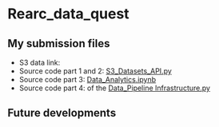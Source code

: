 # Rearc_data_quest

## My submission files
- S3 data link:
- Source code part 1 and 2: [S3_Datasets_API.py](https://github.com/JMOriggi/Rearc_data_quest/blob/main/Part3_Data_Analytics.ipynb)
- Source code part 3: [Data_Analytics.ipynb](https://github.com/JMOriggi/Rearc_data_quest/blob/main/Part3_Data_Analytics.ipynb) 
- Source code part 4: of the  [Data_Pipeline Infrastructure.py](https://github.com/JMOriggi/Rearc_data_quest/blob/main/Part3_Data_Analytics.ipynb) 


## Future developments

